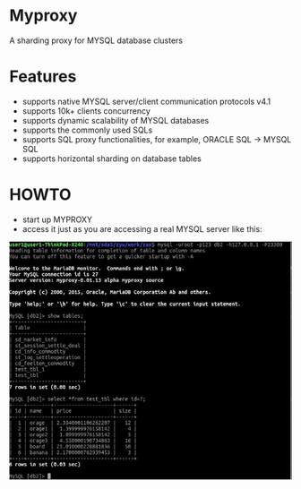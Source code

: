 # Myproxy
 A sharding proxy for MYSQL database clusters

# Features
 * supports native MYSQL server/client communication protocols v4.1
 * supports 10k+ clients concurrency 
 * supports dynamic scalability of MYSQL databases
 * supports the commonly used SQLs
 * supports SQL proxy functionalities, for example, ORACLE SQL -> MYSQL SQL
 * supports horizontal sharding on database tables

# HOWTO

 * start up MYPROXY
 * access it just as you are accessing a real MYSQL server like this:
 
 ![Alt text](https://github.com/oun111/images/blob/master/myproxy_screen.jpg)
